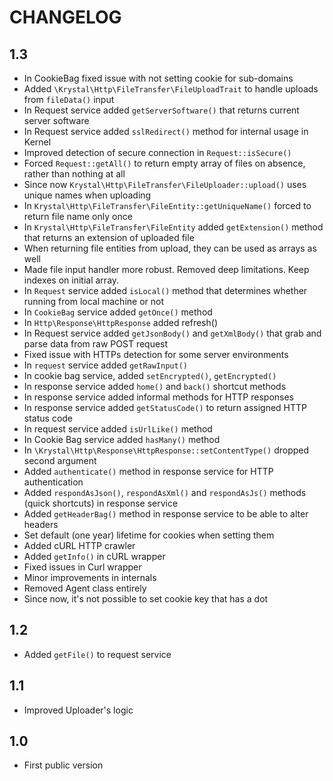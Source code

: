 CHANGELOG
=========

1.3
---

 * In CookieBag fixed issue with not setting cookie for sub-domains
 * Added `\Krystal\Http\FileTransfer\FileUploadTrait` to handle uploads from `fileData()` input
 * In Request service added `getServerSoftware()` that returns current server software
 * In Request service added `sslRedirect()` method for internal usage in Kernel
 * Improved detection of secure connection in `Request::isSecure()`
 * Forced `Request::getAll()` to return empty array of files on absence, rather than nothing at all
 * Since now `Krystal\Http\FileTransfer\FileUploader::upload()` uses unique names when uploading
 * In `Krystal\Http\FileTransfer\FileEntity::getUniqueName()` forced to return file name only once
 * In `Krystal\Http\FileTransfer\FileEntity` added `getExtension()` method that returns an extension of uploaded file
 * When returning file entities from upload, they can be used as arrays as well
 * Made file input handler more robust. Removed deep limitations. Keep indexes on initial array.
 * In `Request` service added `isLocal()` method that determines whether running from local machine or not
 * In `CookieBag` service added `getOnce()` method
 * In `Http\Response\HttpResponse` added refresh()
 * In Request service added `getJsonBody()` and `getXmlBody()` that grab and parse data from raw POST request
 * Fixed issue with HTTPs detection for some server environments
 * In `request` service added `getRawInput()`
 * In cookie bag service, added `setEncrypted()`, `getEncrypted()`
 * In response service added `home()` and `back()` shortcut methods
 * In response service added informal methods for HTTP responses
 * In response service added `getStatusCode()` to return assigned HTTP status code
 * In request service added `isUrlLike()` method
 * In Cookie Bag service added `hasMany()` method
 * In `\Krystal\Http\Response\HttpResponse::setContentType()` dropped second argument
 * Added `authenticate()` method in response service for HTTP authentication
 * Added `respondAsJson()`, `respondAsXml()` and `respondAsJs()` methods (quick shortcuts) in response service
 * Added `getHeaderBag()` method in response service to be able to alter headers
 * Set default (one year) lifetime for cookies when setting them
 * Added cURL HTTP crawler
 * Added `getInfo()` in cURL wrapper
 * Fixed issues in Curl wrapper
 * Minor improvements in internals
 * Removed Agent class entirely
 * Since now, it's not possible to set cookie key that has a dot


1.2
---

 * Added `getFile()` to request service

1.1
---

 * Improved Uploader's logic

1.0
---

 * First public version
 